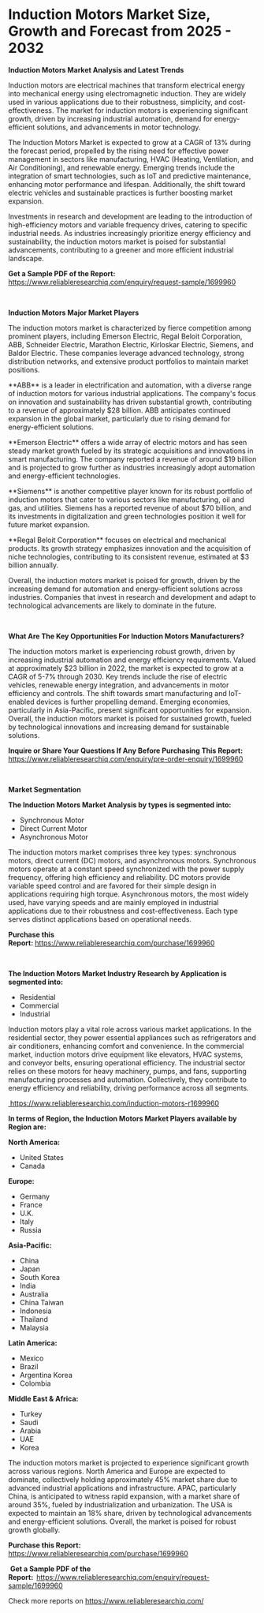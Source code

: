 <p><h1>Induction Motors Market Size, Growth and Forecast from 2025 - 2032</h1></p><p><strong>Induction Motors Market Analysis and Latest Trends</strong></p>
<p><p>Induction motors are electrical machines that transform electrical energy into mechanical energy using electromagnetic induction. They are widely used in various applications due to their robustness, simplicity, and cost-effectiveness. The market for induction motors is experiencing significant growth, driven by increasing industrial automation, demand for energy-efficient solutions, and advancements in motor technology. </p><p>The Induction Motors Market is expected to grow at a CAGR of 13% during the forecast period, propelled by the rising need for effective power management in sectors like manufacturing, HVAC (Heating, Ventilation, and Air Conditioning), and renewable energy. Emerging trends include the integration of smart technologies, such as IoT and predictive maintenance, enhancing motor performance and lifespan. Additionally, the shift toward electric vehicles and sustainable practices is further boosting market expansion. </p><p>Investments in research and development are leading to the introduction of high-efficiency motors and variable frequency drives, catering to specific industrial needs. As industries increasingly prioritize energy efficiency and sustainability, the induction motors market is poised for substantial advancements, contributing to a greener and more efficient industrial landscape.</p></p>
<p><strong>Get a Sample PDF of the Report:&nbsp;</strong> <a href="https://www.reliableresearchiq.com/enquiry/request-sample/1699960?utm_campaign=1088&utm_medium=2&utm_source=Github&utm_content=ia&utm_term=09012025&utm_id=induction-motors">https://www.reliableresearchiq.com/enquiry/request-sample/1699960</a></p>
<p>&nbsp;</p>
<p><strong>Induction Motors Major Market Players</strong></p>
<p><p>The induction motors market is characterized by fierce competition among prominent players, including Emerson Electric, Regal Beloit Corporation, ABB, Schneider Electric, Marathon Electric, Kirloskar Electric, Siemens, and Baldor Electric. These companies leverage advanced technology, strong distribution networks, and extensive product portfolios to maintain market positions.</p><p>**ABB** is a leader in electrification and automation, with a diverse range of induction motors for various industrial applications. The company's focus on innovation and sustainability has driven substantial growth, contributing to a revenue of approximately $28 billion. ABB anticipates continued expansion in the global market, particularly due to rising demand for energy-efficient solutions.</p><p>**Emerson Electric** offers a wide array of electric motors and has seen steady market growth fueled by its strategic acquisitions and innovations in smart manufacturing. The company reported a revenue of around $19 billion and is projected to grow further as industries increasingly adopt automation and energy-efficient technologies.</p><p>**Siemens** is another competitive player known for its robust portfolio of induction motors that cater to various sectors like manufacturing, oil and gas, and utilities. Siemens has a reported revenue of about $70 billion, and its investments in digitalization and green technologies position it well for future market expansion.</p><p>**Regal Beloit Corporation** focuses on electrical and mechanical products. Its growth strategy emphasizes innovation and the acquisition of niche technologies, contributing to its consistent revenue, estimated at $3 billion annually.</p><p>Overall, the induction motors market is poised for growth, driven by the increasing demand for automation and energy-efficient solutions across industries. Companies that invest in research and development and adapt to technological advancements are likely to dominate in the future.</p></p>
<p>&nbsp;</p>
<p><strong>What Are The Key Opportunities For Induction Motors Manufacturers?</strong></p>
<p><p>The induction motors market is experiencing robust growth, driven by increasing industrial automation and energy efficiency requirements. Valued at approximately $23 billion in 2022, the market is expected to grow at a CAGR of 5-7% through 2030. Key trends include the rise of electric vehicles, renewable energy integration, and advancements in motor efficiency and controls. The shift towards smart manufacturing and IoT-enabled devices is further propelling demand. Emerging economies, particularly in Asia-Pacific, present significant opportunities for expansion. Overall, the induction motors market is poised for sustained growth, fueled by technological innovations and increasing demand for sustainable solutions.</p></p>
<p><strong>Inquire or Share Your Questions If Any Before Purchasing This Report:</strong> <a href="https://www.reliableresearchiq.com/enquiry/pre-order-enquiry/1699960?utm_campaign=1088&utm_medium=2&utm_source=Github&utm_content=ia&utm_term=09012025&utm_id=induction-motors">https://www.reliableresearchiq.com/enquiry/pre-order-enquiry/1699960</a></p>
<p>&nbsp;</p>
<p><strong>Market Segmentation</strong></p>
<p><strong>The Induction Motors Market Analysis by types is segmented into:</strong></p>
<p><ul><li>Synchronous Motor</li><li>Direct Current Motor</li><li>Asynchronous Motor</li></ul></p>
<p><p>The induction motors market comprises three key types: synchronous motors, direct current (DC) motors, and asynchronous motors. Synchronous motors operate at a constant speed synchronized with the power supply frequency, offering high efficiency and reliability. DC motors provide variable speed control and are favored for their simple design in applications requiring high torque. Asynchronous motors, the most widely used, have varying speeds and are mainly employed in industrial applications due to their robustness and cost-effectiveness. Each type serves distinct applications based on operational needs.</p></p>
<p><strong>Purchase this Report:&nbsp;</strong><a href="https://www.reliableresearchiq.com/purchase/1699960?utm_campaign=1088&utm_medium=2&utm_source=Github&utm_content=ia&utm_term=09012025&utm_id=induction-motors">https://www.reliableresearchiq.com/purchase/1699960</a></p>
<p>&nbsp;</p>
<p><strong>The Induction Motors Market Industry Research by Application is segmented into:</strong></p>
<p><ul><li>Residential</li><li>Commercial</li><li>Industrial</li></ul></p>
<p><p>Induction motors play a vital role across various market applications. In the residential sector, they power essential appliances such as refrigerators and air conditioners, enhancing comfort and convenience. In the commercial market, induction motors drive equipment like elevators, HVAC systems, and conveyor belts, ensuring operational efficiency. The industrial sector relies on these motors for heavy machinery, pumps, and fans, supporting manufacturing processes and automation. Collectively, they contribute to energy efficiency and reliability, driving performance across all segments.</p></p>
<p><a href="https://www.reliableresearchiq.com/induction-motors-r1699960?utm_campaign=1088&utm_medium=2&utm_source=Github&utm_content=ia&utm_term=09012025&utm_id=induction-motors">&nbsp;https://www.reliableresearchiq.com/induction-motors-r1699960</a></p>
<p><strong>In terms of Region, the Induction Motors Market Players available by Region are:</strong></p>
<p>
    <p> <strong> North America: </strong>
        <ul>
            <li>United States</li>
            <li>Canada</li>
        </ul>
        </p> 
    <p> <strong> Europe: </strong>
        <ul>
            <li>Germany</li>
            <li>France</li>
            <li>U.K.</li>
            <li>Italy</li>
            <li>Russia</li>
        </ul>
        </p> 
    <p> <strong> Asia-Pacific: </strong>
        <ul>
            <li>China</li>
            <li>Japan</li>
            <li>South Korea</li>
            <li>India</li>
            <li>Australia</li>
            <li>China Taiwan</li>
            <li>Indonesia</li>
            <li>Thailand</li>
            <li>Malaysia</li>
        </ul>
        </p> 
    <p> <strong> Latin America: </strong>
        <ul>
            <li>Mexico</li>
            <li>Brazil</li>
            <li>Argentina Korea</li>
            <li>Colombia</li>
        </ul>
        </p> 
    <p> <strong> Middle East & Africa: </strong>
        <ul>
            <li>Turkey</li>
            <li>Saudi</li>
            <li>Arabia</li>
            <li>UAE</li>
            <li>Korea</li>
        </ul>
    </p>
    </p>
<p><p>The induction motors market is projected to experience significant growth across various regions. North America and Europe are expected to dominate, collectively holding approximately 45% market share due to advanced industrial applications and infrastructure. APAC, particularly China, is anticipated to witness rapid expansion, with a market share of around 35%, fueled by industrialization and urbanization. The USA is expected to maintain an 18% share, driven by technological advancements and energy-efficient solutions. Overall, the market is poised for robust growth globally.</p></p>
<p><strong>Purchase this Report: </strong><a href="https://www.reliableresearchiq.com/purchase/1699960?utm_campaign=1088&utm_medium=2&utm_source=Github&utm_content=ia&utm_term=09012025&utm_id=induction-motors">https://www.reliableresearchiq.com/purchase/1699960</a></p>
<p>&nbsp;<strong>Get a Sample PDF of the Report:&nbsp;&nbsp;</strong><a href="https://www.reliableresearchiq.com/enquiry/request-sample/1699960?utm_campaign=1088&utm_medium=2&utm_source=Github&utm_content=ia&utm_term=09012025&utm_id=induction-motors">https://www.reliableresearchiq.com/enquiry/request-sample/1699960</a></p>
<p><strong></strong></p>
<p>Check more reports on <a href="https://www.reliableresearchiq.com/?utm_campaign=1088&utm_medium=2&utm_source=Github&utm_content=ia&utm_term=09012025&utm_id=induction-motors">https://www.reliableresearchiq.com/</a></p>